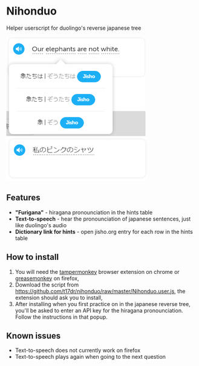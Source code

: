 # Nihonduo
Helper userscript for duolingo's reverse japanese tree

![Furigana pronounciation, jisho dictionary](https://raw.githubusercontent.com/t17dr/nihonduo/master/furigana.png)
![Text to speech](https://raw.githubusercontent.com/t17dr/nihonduo/master/tts.png)

## Features
* **"Furigana"** - hiragana pronounciation in the hints table
* **Text-to-speech** - hear the pronounciation of japanese sentences, just like duolingo's audio
* **Dictionary link for hints** - open jisho.org entry for each row in the hints table

## How to install
1. You will need the [tampermonkey](https://chrome.google.com/webstore/detail/tampermonkey/dhdgffkkebhmkfjojejmpbldmpobfkfo)
browser extension on chrome or [greasemonkey](https://addons.mozilla.org/cs/firefox/addon/greasemonkey/) on firefox,
2. Download the script from https://github.com/t17dr/nihonduo/raw/master/Nihonduo.user.js, the extension should ask you to install,
3. After installing when you first practice on in the japanese reverse tree, you'll be asked to enter an API key for the
hiragana pronounciation. Follow the instructions in that popup.

## Known issues
* Text-to-speech does not currently work on firefox
* Text-to-speech plays again when going to the next question
